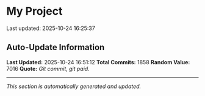 # My Project


Last updated: 2025-10-24 16:25:37









































































































































































































































































































































































































































































































































































































































































































































































































































































































































































































































































































































































































































































































































































































































































































































































































































































































































































































































































































































































































































































































































































































































































































































## Auto-Update Information

**Last Updated:** 2025-10-24 16:51:12
**Total Commits:** 1858
**Random Value:** 7016
**Quote:** _Git commit, git paid._

---
_This section is automatically generated and updated._
